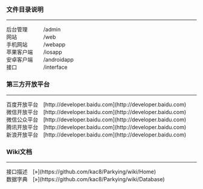 ### 文件目录说明
<hr/>
后台管理　　　/admin<br/>
网站　　　　　/web<br/>
手机网站　　　/webapp<br/>
苹果客户端　　/iosapp<br/>
安卓客户端　　/androidapp<br/>
接口　　　　　/interface<br/>

### 第三方开放平台
<hr/>
百度开放平台　[http://developer.baidu.com](http://developer.baidu.com)<br/>
微信开放平台　[http://developer.baidu.com](http://developer.baidu.com)<br/>
微信公众平台　[http://developer.baidu.com](http://developer.baidu.com)<br/>
腾讯开放平台　[http://developer.baidu.com](http://developer.baidu.com)<br/>
新浪开放平台　[http://developer.baidu.com](http://developer.baidu.com)<br/>

### Wiki文档
<hr/>
接口描述　[»](https://github.com/kac8/Parkying/wiki/Home)<br/>
数据字典　[»](https://github.com/kac8/Parkying/wiki/Database)<br/>
